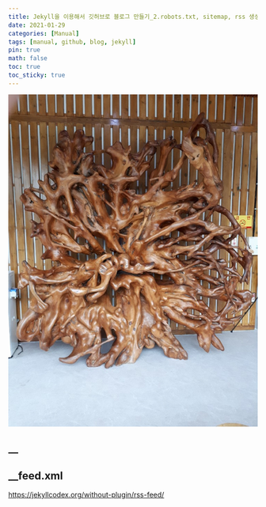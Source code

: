 ```yaml
---
title: Jekyll을 이용해서 깃허브로 블로그 만들기_2.robots.txt, sitemap, rss 생성 및 설정
date: 2021-01-29
categories: [Manual]
tags: [manual, github, blog, jekyll]
pin: true
math: false
toc: true
toc_sticky: true
---
```


![Test](/images/TestImage.png)



## __

## __feed.xml

https://jekyllcodex.org/without-plugin/rss-feed/